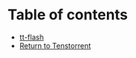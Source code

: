 # Table of contents

* [tt-flash](README.md)
* [Return to Tenstorrent](http://127.0.0.1:5000/o/-MlGnS4jLFVv4JjbviID/s/YH0NkcMJgtVy0Po3TGtY/)
